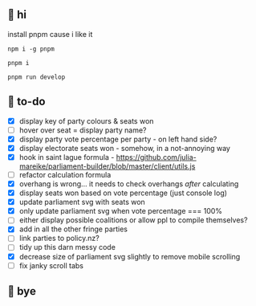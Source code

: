 ## 🐝 hi

 install pnpm cause i like it
 
 `npm i -g pnpm`
 
 `pnpm i`
 
 `pnpm run develop`
 
 ## 🐌 to-do
 
 - [x] display key of party colours & seats won
 - [ ] hover over seat = display party name?
 - [x] display party vote percentage per party - on left hand side?
 - [x] display electorate seats won - somehow, in a not-annoying way
 - [x] hook in saint lague formula - https://github.com/julia-mareike/parliament-builder/blob/master/client/utils.js
 - [ ] refactor calculation formula
 - [x] overhang is wrong... it needs to check overhangs _after_ calculating
 - [x] display seats won based on vote percentage (just console log)
 - [x] update parliament svg with seats won
 - [x] only update parliament svg when vote percentage === 100%
 - [ ] either display possible coalitions or allow ppl to compile themselves?
 - [x] add in all the other fringe parties
 - [ ] link parties to policy.nz?
 - [ ] tidy up this darn messy code
 - [x] decrease size of parliament svg slightly to remove mobile scrolling
 - [ ] fix janky scroll tabs
 
 ## 🐞 bye
